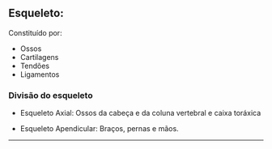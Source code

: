 ## Esqueleto:

Constituído por:
- Ossos
- Cartilagens
- Tendões
- Ligamentos

### Divisão do esqueleto

- Esqueleto Axial: Ossos da cabeça e da coluna vertebral e caixa toráxica

- Esqueleto Apendicular: Braços, pernas e mãos. 

---
